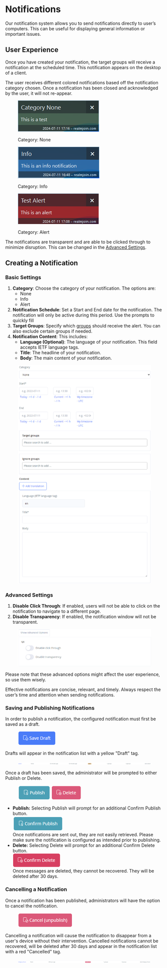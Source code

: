 # Notifications

Our notification system allows you to send notifications directly to user’s computers. This can be useful for displaying general information or important issues.

## User Experience

Once you have created your notification, the target groups will receive a notification at the scheduled time. This notification appears on the desktop of a client.&#x20;

The user receives different colored notifications based off the notification category chosen. Once a notification has been closed and acknowledged by the user, it will not re-appear.

<div>

<figure><img src="../../.gitbook/assets/Screenshot 2024-07-11 172006 (2).png" alt=""><figcaption><p>Category: None</p></figcaption></figure>

 

<figure><img src="../../.gitbook/assets/Screenshot 2024-07-11 171544 (3).png" alt=""><figcaption><p>Category: Info</p></figcaption></figure>

 

<figure><img src="../../.gitbook/assets/Screenshot 2024-07-11 171242 (2).png" alt=""><figcaption><p>Category: Alert</p></figcaption></figure>

</div>

The notifications are transparent and are able to be clicked through to minimize disruption. This can be changed in the [Advanced Settings](showing-notifications.md#advanced-settings).

## Creating a Notification

### Basic Settings

1. **Category**: Choose the category of your notification. The options are:
   * None
   * Info
   * Alert
2. **Notification Schedule**: Set a Start and End date for the notification. The notification will only be active during this period. Use the prompts to quickly fill
3. **Target Groups**: Specify which [groups](../../ugd-management/user-list/) should receive the alert. You can also exclude certain groups if needed.
4. **Notification Content**: This includes:
   * **Language (Optional)**: The language of your notification. This field accepts IETF language tags.
   * **Title**: The headline of your notification.
   * **Body**: The main content of your notification.

<figure><img src="../../.gitbook/assets/image (9).png" alt=""><figcaption></figcaption></figure>

### Advanced Settings

1. **Disable Click Through**: If enabled, users will not be able to click on the notification to navigate to a different page.
2. **Disable Transparency**: If enabled, the notification window will not be transparent.

<figure><img src="../../.gitbook/assets/image (10).png" alt=""><figcaption></figcaption></figure>

Please note that these advanced options might affect the user experience, so use them wisely.

Effective notifications are concise, relevant, and timely. Always respect the user’s time and attention when sending notifications.

### Saving and Publishing Notifications

In order to publish a notification, the configured notification must first be saved as a draft.

<figure><img src="../../.gitbook/assets/image.png" alt=""><figcaption></figcaption></figure>

Drafts will appear in the notification list with a yellow "Draft" tag.

<figure><img src="../../.gitbook/assets/image (8).png" alt=""><figcaption></figcaption></figure>

Once a draft has been saved, the administrator will be prompted to either Publish or Delete.

<figure><img src="../../.gitbook/assets/image (1).png" alt=""><figcaption></figcaption></figure>

* **Publish:** Selecting Publish will prompt for an additional Confirm Publish button.\
  ![](<../../.gitbook/assets/image (2).png>) \
  Once notifications are sent out, they are not easily retrieved. Please make sure the notification is configured as intended prior to publishing.
* **Delete:** Selecting Delete will prompt for an additional Confirm Delete button.\
  ![](<../../.gitbook/assets/image (4).png>) \
  Once messages are deleted, they cannot be recovered. They will be deleted after 30 days.

### Cancelling a Notification

Once a notification has been published, administrators will have the option to cancel the notification.&#x20;

<figure><img src="../../.gitbook/assets/image (6).png" alt=""><figcaption></figcaption></figure>

Cancelling a notification will cause the notification to disappear from a user's device without their intervention. Cancelled notifications cannot be recovered, will be deleted after 30 days and appear in the notification list with a red "Cancelled" tag.

<figure><img src="../../.gitbook/assets/image (7).png" alt=""><figcaption></figcaption></figure>

